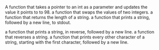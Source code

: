 A function that takes a pointer to an int as a parameter and updates the value it points to to 98.
a function that swaps the values of two integers.
a function that returns the length of a string.
a function that prints a string, followed by a new line, to stdout.


a function that prints a string, in reverse, followed by a new line.
a function that reverses a string.
a function that prints every other character of a string, starting with the first character, followed by a new line.

